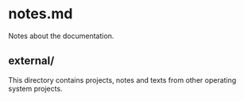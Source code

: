 # notes.md

Notes about the documentation.

## external/

This directory contains projects, notes and texts from other operating system
projects.
